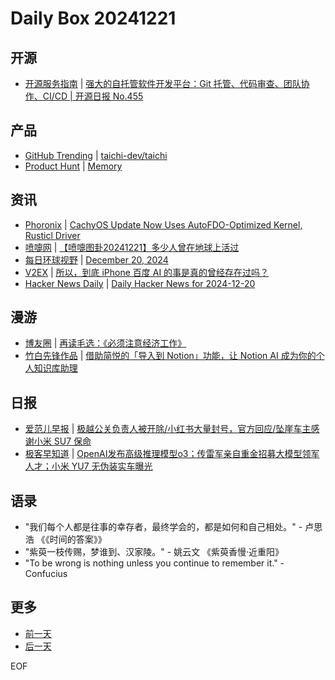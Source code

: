 # Daily Box 20241221

## 开源
- [开源服务指南](https://osguider.com/blog/) | [强大的自托管软件开发平台：Git 托管、代码审查、团队协作、CI/CD | 开源日报 No.455](https://osguider.com/blog/post/daily/daily-455/)

## 产品
- [GitHub Trending](https://github.com/trending?since=daily) | [taichi-dev/taichi](https://github.com/taichi-dev/taichi)
- [Product Hunt](https://www.producthunt.com) | [Memory](https://www.producthunt.com/posts/memory)

## 资讯
- [Phoronix](https://www.phoronix.com/) | [CachyOS Update Now Uses AutoFDO-Optimized Kernel, Rusticl Driver](https://www.phoronix.com/news/CachyOS-December-2024)
- [喷嚏网](http://www.dapenti.com/blog/blog.asp?subjectid=70&name=xilei) | [【喷嚏图卦20241221】多少人曾在地球上活过](http://www.dapenti.com/blog/more.asp?name=xilei&id=183181)
- [每日环球视野](https://idai.ly/) | [December 20, 2024](http://m.idai.ly/se/a193iG?1734624000)
- [V2EX](https://www.v2ex.com/) | [所以，到底 iPhone 百度 AI 的事是真的曾经存在过吗？](https://www.v2ex.com/t/1099268)
- [Hacker News Daily](https://www.daemonology.net/hn-daily/) | [Daily Hacker News for 2024-12-20](https://www.daemonology.net/hn-daily/2024-12-20.html)

## 漫游
- [博友圈](https://www.boyouquan.com/home) | [再读毛选：《必须注意经济工作》](https://www.boyouquan.com/go?from=feed&link=https%3A%2F%2Fwangyurui.com%2Fposts%2Fzai-du-mao-xuan-bi-xu-zhu-yi-jing-ji-gong-zuo-7e989eac)
- [竹白先锋作品](https://www.zhubai.wiki/) | [借助简悦的「导入到 Notion」功能，让 Notion AI 成为你的个人知识库助理](https://open.zhubai.wiki/a/l/t/z/pl/simpread/2482215436432592896)

## 日报
- [爱范儿早报](https://www.ifanr.com/category/ifanrnews) | [极越公关负责人被开除/小红书大量封号，官方回应/坠崖车主感谢小米 SU7 保命](https://www.ifanr.com/1609823)
- [极客早知道](https://www.geekpark.net/column/74) | [OpenAI发布高级推理模型o3；传雷军亲自重金招募大模型领军人才；小米 YU7 无伪装实车曝光](https://www.geekpark.net/news/344497)

## 语录
- "我们每个人都是往事的幸存者，最终学会的，都是如何和自己相处。" - 卢思浩 《《时间的答案》》
- "紫萸一枝传赐，梦谁到、汉家陵。" - 姚云文 《紫萸香慢·近重阳》
- "To be wrong is nothing unless you continue to remember it." - Confucius

## 更多
- [前一天](daily-box-20241220.md)
- [后一天](daily-box-20241222.md)

EOF